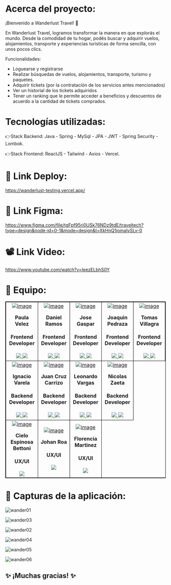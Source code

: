 # Acerca del proyecto: 
¡Bienvenido a Wanderlust Travel! 👋

En Wanderlust Travel, logramos transformar la manera en que explorás el mundo. Desde la comodidad de tu hogar, podés buscar y adquirir vuelos, alojamientos, transporte y experiencias turísticas de forma sencilla, con unos pocos clics. 

Funcionalidades:
-	Loguearse y registrarse
-	Realizar búsquedas de vuelos, alojamientos, transporte, turismo y paquetes.
-	Adquirir tickets (por la contratación de los servicios antes mencionados)
-	Ver un historial de los tickets adquiridos
-	Tener un ranking que le permite acceder a beneficios y descuentos de acuerdo a la cantidad de tickets comprados.


# Tecnologías utilizadas: 
👉Stack Backend: Java - Spring - MySql - JPA - JWT - Spring Security - Lombok.

👉Stack Frontend: ReactJS - Tailwind - Axios - Vercel.


# 🚀 Link Deploy:

https://wanderlust-testing.vercel.app/

# 🎨 Link Figma:

https://www.figma.com/file/tgFpf95ri0USk76NDz9tdE/traveltech?type=design&node-id=0-1&mode=design&t=XkHnQ1joinalvSLv-0

# 📽️ Link Video:

https://www.youtube.com/watch?v=IeezELbhS0Y

# 💪 Equipo: 
<table align="center" style="border: 1px #000000 solid">
	<tbody align="center">
		<tr>
			<td style="border: 1px #000000 solid">
       <a href='https://postimg.cc/hzXYTdwm' target='_blank'><img src='https://i.postimg.cc/hzXYTdwm/image.jpg' border='0' alt='image'/></a>
        <h4 style="margin-top: 1rem;">Paula Velez</h4>
        <h4 style="margin-top: 1rem;">Frontend Developer</h4>
          <a href="https://github.com/paulavelezz" target="_blank">
            <img src="https://img.shields.io/static/v1?style=for-the-badge&message=GitHub&color=172B4D&logo=GitHub&logoColor=FFFFFF&label="/>
          </a>
          <a href="https://www.linkedin.com/in/paula-velez/" target="_blank">
            <img src="https://img.shields.io/badge/linkedin%20-%230077B5.svg?&style=for-the-badge&logo=linkedin&logoColor=white"/>
          </a>
      </td>
			<td style="border: 1px #000000 solid">
        <a href='https://postimg.cc/2V8Jmgjy' target='_blank'><img src='https://i.postimg.cc/2V8Jmgjy/image.jpg' border='0' alt='image'/></a>
        <h4 style="margin-top: 1rem;">Daniel Ramos</h4>
        <h4 style="margin-top: 1rem;">Frontend Developer</h4>
          <a href="https://github.com/danielghost20" target="_blank">
            <img src="https://img.shields.io/static/v1?style=for-the-badge&message=GitHub&color=172B4D&logo=GitHub&logoColor=FFFFFF&label="/>
          </a>
          <a href="https://www.linkedin.com/in/daniel-ramos21/" target="_blank">
            <img src="https://img.shields.io/badge/linkedin%20-%230077B5.svg?&style=for-the-badge&logo=linkedin&logoColor=white"/>
          </a>
      </td>
      <td style="border: 1px #000000 solid">
      <a href='https://postimg.cc/kRMjJtmz' target='_blank'><img src='https://i.postimg.cc/kRMjJtmz/image.jpg' border='0' alt='image'/></a>
        <h4 style="margin-top: 1rem;">Jose Gaspar</h4>
        <h4 style="margin-top: 1rem;">Frontend Developer</h4>
          <a href="https://github.com/GasparU" target="_blank">
            <img src="https://img.shields.io/static/v1?style=for-the-badge&message=GitHub&color=172B4D&logo=GitHub&logoColor=FFFFFF&label="/>
          </a>
          <a href="https://www.linkedin.com/in/josegasparunzueta/" target="_blank">
            <img src="https://img.shields.io/badge/linkedin%20-%230077B5.svg?&style=for-the-badge&logo=linkedin&logoColor=white"/>
          </a>
      </td>
      <td style="border: 1px #000000 solid">
        <a href='https://postimg.cc/bdWhCz98' target='_blank'><img src='https://i.postimg.cc/bdWhCz98/image.jpg' border='0' alt='image'/></a>
        <h4 style="margin-top: 1rem;">Joaquin Pedraza</h4>
        <h4 style="margin-top: 1rem;">Frontend Developer</h4>
          <a href="https://github.com/J0AQUINPEDRAZA" target="_blank">
            <img src="https://img.shields.io/static/v1?style=for-the-badge&message=GitHub&color=172B4D&logo=GitHub&logoColor=FFFFFF&label="/>
          </a>
          <a href="https://www.linkedin.com/in/joaquinpedraza962/" target="_blank">
            <img src="https://img.shields.io/badge/linkedin%20-%230077B5.svg?&style=for-the-badge&logo=linkedin&logoColor=white"/>
          </a>
      </td>
      <td style="border: 1px #000000 solid">
        <a href='https://postimg.cc/hQ7HWd1n' target='_blank'><img src='https://i.postimg.cc/hQ7HWd1n/image.jpg' border='0' alt='image'/></a>
        <h4 style="margin-top: 1rem;">Tomas Villagra</h4>
        <h4 style="margin-top: 1rem;">Frontend Developer</h4>
          <a href="https://github.com/TomasFE1" target="_blank">
            <img src="https://img.shields.io/static/v1?style=for-the-badge&message=GitHub&color=172B4D&logo=GitHub&logoColor=FFFFFF&label="/>
          </a>
          <a href="https://www.linkedin.com/in/" target="_blank">
            <img src="https://img.shields.io/badge/linkedin%20-%230077B5.svg?&style=for-the-badge&logo=linkedin&logoColor=white"/>
          </a>
      </td>
		</tr>
		<tr>
      <td style="border: 1px #000000 solid">
        <a href='https://postimg.cc/YjRBfrGd' target='_blank'><img src='https://i.postimg.cc/YjRBfrGd/image.jpg' border='0' alt='image'/></a>
        <h4 style="margin-top: 1rem;">Ignacio Varela</h4>
        <h4 style="margin-top: 1rem;">Backend Developer</h4>
          <a href="https://github.com/nachova1" target="_blank">
            <img src="https://img.shields.io/static/v1?style=for-the-badge&message=GitHub&color=172B4D&logo=GitHub&logoColor=FFFFFF&label="/>
          </a>
          <a href="https://www.linkedin.com/in/ignaciovarela98/" target="_blank">
            <img src="https://img.shields.io/badge/linkedin%20-%230077B5.svg?&style=for-the-badge&logo=linkedin&logoColor=white"/>
          </a>
      </td>
      <td style="border: 1px #000000 solid">
      <a href='https://postimg.cc/t1py32tx' target='_blank'><img src='https://i.postimg.cc/t1py32tx/image.jpg' border='0' alt='image'/></a>
        <h4 style="margin-top: 1rem;">Juan Cruz Carrizo</h4>
        <h4 style="margin-top: 1rem;">Backend Developer</h4>
          <a href="https://github.com/carrizojuan" target="_blank">
            <img src="https://img.shields.io/static/v1?style=for-the-badge&message=GitHub&color=172B4D&logo=GitHub&logoColor=FFFFFF&label="/>
          </a>
          <a href="https://www.linkedin.com/in/juancruzcarrizoastiazaran/" target="_blank">
            <img src="https://img.shields.io/badge/linkedin%20-%230077B5.svg?&style=for-the-badge&logo=linkedin&logoColor=white"/>
          </a>
      </td>
      <td style="border: 1px #000000 solid">
       <a href='https://postimg.cc/PPYHpgs4' target='_blank'><img src='https://i.postimg.cc/PPYHpgs4/image.png' border='0' alt='image'/></a>
        <h4 style="margin-top: 1rem;">Leonardo Vargas</h4>
        <h4 style="margin-top: 1rem;">Backend Developer</h4>
          <a href="https://github.com/leonardofvp" target="_blank">
            <img src="https://img.shields.io/static/v1?style=for-the-badge&message=GitHub&color=172B4D&logo=GitHub&logoColor=FFFFFF&label="/>
          </a>
          <a href="https://www.linkedin.com/in/leonardo-vargas1/" target="_blank">
            <img src="https://img.shields.io/badge/linkedin%20-%230077B5.svg?&style=for-the-badge&logo=linkedin&logoColor=white"/>
          </a>
      </td>
      <td style="border: 1px #000000 solid">
       <a href='https://postimg.cc/JyvQZkm9' target='_blank'><img src='https://i.postimg.cc/JyvQZkm9/image.jpg' border='0' alt='image'/></a>
        <h4 style="margin-top: 1rem;">Nicolas Zaeta</h4>
        <h4 style="margin-top: 1rem;">Backend Developer</h4>
          <a href="https://github.com/nzaeta" target="_blank">
            <img src="https://img.shields.io/static/v1?style=for-the-badge&message=GitHub&color=172B4D&logo=GitHub&logoColor=FFFFFF&label="/>
          </a>
          <a href="https://www.linkedin.com/in/zaetanicolas/" target="_blank">
            <img src="https://img.shields.io/badge/linkedin%20-%230077B5.svg?&style=for-the-badge&logo=linkedin&logoColor=white"/>
          </a>
      </td>
		</tr>
    <div>
		<tr>
			 <td style="border: 1px #000000 solid">
       <a href='https://postimg.cc/T58tbHn8' target='_blank'><img src='https://i.postimg.cc/T58tbHn8/image.png' border='0' alt='image'/></a>
        <h4 style="margin-top: 1rem;">Cielo Espinosa Bettoni</h4>
        <h4 style="margin-top: 1rem;">UX/UI</h4>
          <a href="https://www.linkedin.com/in/cielo-espinosabettoni/" target="_blank">
            <img src="https://img.shields.io/badge/linkedin%20-%230077B5.svg?&style=for-the-badge&logo=linkedin&logoColor=white"/>
          </a>
      </td>
       <td style="border: 1px #000000 solid">
       <a href='https://postimg.cc/3kWfPp8c' target='_blank'><img src='https://i.postimg.cc/3kWfPp8c/image.png' border='0' alt='image'/></a>
        <h4 style="margin-top: 1rem;">Johan Roa</h4>
        <h4 style="margin-top: 1rem;">UX/UI</h4>
          <a href="https://www.linkedin.com/in/johan-roa-sanchez-8a1826267/" target="_blank">
            <img src="https://img.shields.io/badge/linkedin%20-%230077B5.svg?&style=for-the-badge&logo=linkedin&logoColor=white"/>
          </a>
      </td>
       <td style="border: 1px #000000 solid">
        <a href='https://postimg.cc/nsC2Ptkb' target='_blank'><img src='https://i.postimg.cc/nsC2Ptkb/image.jpg' border='0' alt='image'/></a>
        <h4 style="margin-top: 1rem;">Florencia Martinez</h4>
        <h4 style="margin-top: 1rem;">UX/UI</h4>
          <a href="https://www.linkedin.com/in/maria-florencia-martinez-architect-uxuidesigner/?locale=es_ES" target="_blank">
            <img src="https://img.shields.io/badge/linkedin%20-%230077B5.svg?&style=for-the-badge&logo=linkedin&logoColor=white"/>
          </a>
      </td>
		</tr>
	</tbody>
</table>

# 📸 Capturas de la aplicación: 

![wander01](https://github.com/nzaeta/wanderlust/assets/106348660/8c78cf8c-361b-4874-8027-2f44639c5635)

![wander03](https://github.com/nzaeta/wanderlust/assets/106348660/2beb8af6-d864-4857-a516-cd518b4d958d)

![wander02](https://github.com/nzaeta/wanderlust/assets/106348660/24ddde16-3eb1-4f95-b068-eb6a69e02488)

![wander04](https://github.com/nzaeta/wanderlust/assets/106348660/06f87674-c4f1-48ab-a242-ddf5e1a05859)

![wander05](https://github.com/nzaeta/wanderlust/assets/106348660/a4e15a66-df2e-419d-9ee0-748bf0ca0ee1)

![wander06](https://github.com/nzaeta/wanderlust/assets/106348660/a6c4116f-6603-42d9-b3df-36bd473d39e5)

## ✨ ¡Muchas gracias! ✨
